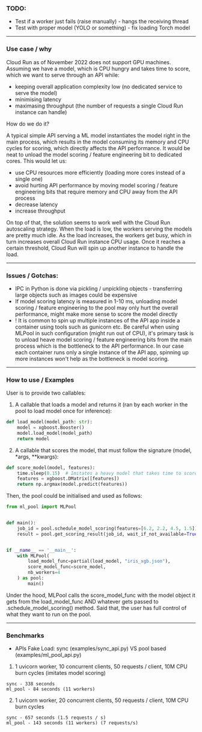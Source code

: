 ### TODO:

- Test if a worker just fails (raise manually) - hangs the receiving thread
- Test with proper model (YOLO or something) - fix loading Torch model

---

### Use case / why

Cloud Run as of November 2022 does not support GPU machines. Assuming we have a model, 
which is CPU hungry and takes time to score, which we want to serve through an API while:

- keeping overall application complexity low (no dedicated service to serve the model)
- minimising latency
- maximasing throughput (the number of requests a single Cloud Run instance can handle)

How do we do it?

A typical simple API serving a ML model instantiates the model right in the main process, which
results in the model consuming its memory and CPU cycles for scoring, which directly affects the API
performance. It would be neat to unload the model scoring / feature engineering bit to dedicated cores.
This would let us:
- use CPU resources more efficiently (loading more cores instead of a single one)
- avoid hurting API performance by moving model scoring / feature engineering bits that require memory and CPU away from the API process
- decrease latency
- increase throughput 


On top of that, the solution seems to work well with the Cloud Run autoscaling strategy. When 
the load is low, the workers serving the models are pretty much idle. As the load increases,
the workers get busy, which in turn increases overall Cloud Run instance CPU usage. Once
it reaches a certain threshold, Cloud Run will spin up another instance to handle the load.

---

### Issues / Gotchas:

- IPC in Python is done via pickling / unpickling objects - transferring large objects such as images
could be expensive
- If model scoring latency is measured in 1-10 ms, unloading model scoring / feature engineering to
the pool may only hurt the overall performance, might make more sense to score the model directly
- ! It is common to spin up multiple instances of the API app inside a container using tools such as
gunicorn etc. Be careful when using MLPool in such configuration (might run out of CPU), it's primary task is to unload 
heave model scoring / feature engineering bits from the main process which is the bottleneck to the API
performance. In our case each container runs only a single instance of the API app, spinning up more instances
won't help as the bottleneck is model scoring.

---


### How to use / Examples

User is to provide two callables:

1. A callable that loads a model and returns it (ran by each worker in the pool to load model once for inference):

```python
def load_model(model_path: str):
    model = xgboost.Booster()
    model.load_model(model_path)
    return model
```

2. A callable that scores the model, that must follow the signature (model, *args, **kwargs):

```python
def score_model(model, features):
    time.sleep(0.15)  # Imitates a heavy model that takes time to score
    features = xgboost.DMatrix([features])
    return np.argmax(model.predict(features))
```

Then, the pool could be initialised and used as follows:

```python
from ml_pool import MLPool


def main():
    job_id = pool.schedule_model_scoring(features=[6.2, 2.2, 4.5, 1.5])
    result = pool.get_scoring_result(job_id, wait_if_not_available=True)


if __name__ == '__main__':
    with MLPool(
        load_model_func=partial(load_model, "iris_xgb.json"),
        score_model_func=score_model,
        nb_workers=4
    ) as pool:
        main()
```
Under the hood, MLPool calls the score_model_func with the model object it gets from the 
load_model_func AND whatever gets passed to .schedule_model_scoring() method. Said that, 
the user has full control of what they want to run on the pool.


--- 

### Benchmarks

- APIs Fake Load: sync (examples/sync_api.py) VS pool based (examples/ml_pool_api.py)

1. 1 uvicorn worker, 10 concurrent clients, 50 requests / client, 10M CPU burn cycles (imitates model scoring)

```
sync - 338 seconds
ml_pool - 84 seconds (11 workers)
```

2. 1 uvicorn worker, 20 concurrent clients, 50 requests / client, 10M CPU burn cycles
```
sync - 657 seconds (1.5 requests / s)
ml_pool - 143 seconds (11 workers) (7 requests/s)
```
